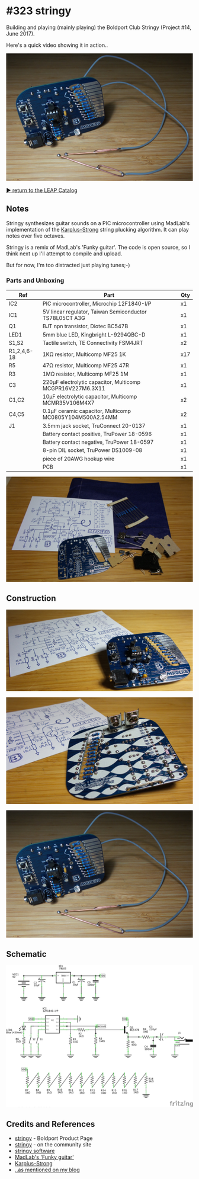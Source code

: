 # #323 stringy

Building and playing (mainly playing) the Boldport Club Stringy (Project #14, June 2017).

Here's a quick video showing it in action..

[![Build](./assets/stringy_build.jpg?raw=true)](http://www.youtube.com/watch?v=pLeL9CwuKVM)


[:arrow_forward: return to the LEAP Catalog](http://leap.tardate.com)

## Notes

Stringy synthesizes guitar sounds on a PIC microcontroller using MadLab's implementation of the
[Karplus–Strong](https://en.wikipedia.org/wiki/Karplus%E2%80%93Strong_string_synthesis)
string plucking algorithm.
It can play notes over five octaves.

Stringy is a remix of MadLab's 'Funky guitar'. The code is open source, so I think next up I'll attempt to compile and upload.

But for now, I'm too distracted just playing tunes;-)

### Parts and Unboxing


| Ref         | Part                                                        | Qty  |
|-------------|-------------------------------------------------------------|------|
| IC2         | PIC microcontroller, Microchip 12F1840-I/P                  | x1   |
| IC1         | 5V linear regulator, Taiwan Semiconductor TS78L05CT A3G     | x1   |
| Q1          | BJT npn transistor, Diotec BC547B                           | x1   |
| LED1        | 5mm blue LED, Kingbright L-9294QBC-D                        | x1   |
| S1,S2       | Tactile switch, TE Connectivity FSM4JRT                     | x2   |
| R1,2,4,6-18 | 1KΩ resistor, Multicomp MF25 1K                             | x17  |
| R5          | 47Ω resistor, Multicomp MF25 47R                            | x1   |
| R3          | 1MΩ resistor, Multicomp MF25 1M                             | x1   |
| C3          | 220µF electrolytic capacitor, Multicomp MCGPR16V227M6.3X11  | x1   |
| C1,C2       | 10µF electrolytic capacitor, Multicomp MCMR35V106M4X7       | x2   |
| C4,C5       | 0.1µF ceramic capacitor, Multicomp MC0805Y104M500A2.54MM    | x2   |
| J1          | 3.5mm jack socket, TruConnect 20-0137                       | x1   |
|             | Battery contact positive, TruPower 18-0596                  | x1   |
|             | Battery contact negative, TruPower 18-0597                  | x1   |
|             | 8-pin DIL socket, TruPower DS1009-08                        | x1   |
|             | piece of 20AWG hookup wire                                  | x1   |
|             | PCB                                                         | x1   |

![kit_parts](./assets/kit_parts.jpg?raw=true)

## Construction

![assembled_front](./assets/assembled_front.jpg?raw=true)

![assembled_rear](./assets/assembled_rear.jpg?raw=true)

![Build](./assets/stringy_build.jpg?raw=true)

## Schematic

![Schematic](./assets/stringy_schematic.jpg?raw=true)

## Credits and References
* [stringy](https://www.boldport.com/products/stringy/) - Boldport Product Page
* [stringy](http://community.boldport.club/projects/p14-stringy/) - on the community site
* [stringy software](https://github.com/boldport/stringy/tree/master/software)
* [MadLab's 'Funky guitar'](http://www.madlab.org/kits/guitar.html)
* [Karplus–Strong](https://en.wikipedia.org/wiki/Karplus%E2%80%93Strong_string_synthesis)
* [..as mentioned on my blog](http://blog.tardate.com/2017/06/leap323-boldport-club-stringy.html)
